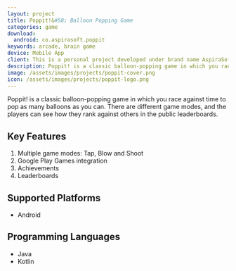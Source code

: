 ```yaml
---
layout: project
title: Poppit!&#58; Balloon Popping Game
categories: game
download:
  android: co.aspirasoft.poppit
keywords: arcade, brain game
device: Mobile App
client: This is a personal project developed under brand name AspiraSoft.
description: Poppit! is a classic balloon-popping game in which you race against time to pop as many balloons as you can.
image: /assets/images/projects/poppit-cover.png
icon: /assets/images/projects/poppit-logo.png
---
```


<script type="application/ld+json">
  {
    "@context": "https://schema.org",
    "@type": "SoftwareApplication",
    "name": "Poppit!",
    "operatingSystem": "ANDROID",
    "applicationCategory": "GameApplication",
    "aggregateRating": {
      "@type": "AggregateRating",
      "ratingValue": "3.3",
      "ratingCount": "25"
    },
    "offers": {
      "@type": "Offer",
      "price": "0"
    }
  }
</script>

Poppit! is a classic balloon-popping game in which you race against time to pop as many balloons as you can. There are different game modes, and the players can see how they rank against others in the public leaderboards.

## Key Features
1. Multiple game modes: Tap, Blow and Shoot
2. Google Play Games integration
3. Achievements
4. Leaderboards

## Supported Platforms
- Android

## Programming Languages
- Java
- Kotlin
